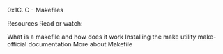 0x1C. C - Makefiles

Resources
Read or watch:

What is a makefile and how does it work
Installing the make utility
make-official documentation
More about Makefile

